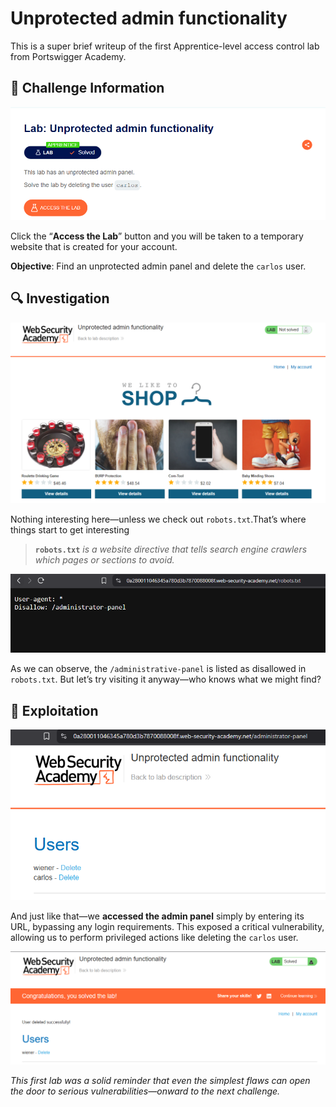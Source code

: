 # Unprotected admin functionality

This is a super brief writeup of the first Apprentice-level access control lab from Portswigger Academy.

## 🧩 Challenge Information

![Challenge Screenshot](images/challenge-screenshot.png)

Click the “**Access the Lab**” button and you will be taken to a temporary website that is created for your account.

**Objective**: Find an unprotected admin panel and delete the `carlos` user.  

## 🔍 Investigation 

![Objective Screenshot](images/objective-screenshot.png)

Nothing interesting here—unless we check out `robots.txt`.That’s where things start to get interesting

> **`robots.txt`** *is a website directive that tells search engine crawlers which pages or sections to avoid.* 

![Robots.txt Screenshot](images/robots-screenshot.png)

As we can observe, the `/administrative-panel` is listed as disallowed in `robots.txt`. But let’s try visiting it anyway—who knows what we might find?

## 🚨 Exploitation

![Admin Panel Discovery](images/panel-discovery-screenshot.png)

 And just like that—we **accessed the admin panel** simply by entering its URL, bypassing any login requirements. This exposed a critical vulnerability, allowing us to perform privileged actions like deleting the `carlos` user.

![Exploitation Screenshot](images/exploitation-screenshot.png)

*This first lab was a solid reminder that even the simplest flaws can open the door to serious vulnerabilities—onward to the next challenge.*
